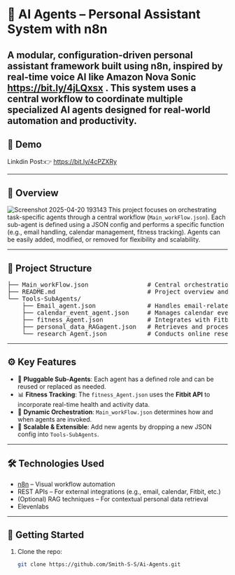 # 🤖 AI Agents – Personal Assistant System with n8n

A modular, configuration-driven personal assistant framework built using **n8n**, inspired by real-time voice AI like **Amazon Nova Sonic** https://bit.ly/4jLQxsx . This system uses a central workflow to coordinate multiple specialized AI agents designed for real-world automation and productivity.
---

## 🔗 Demo
Linkdin Post:👉 https://bit.ly/4cPZXRy

---

## 🧠 Overview
![Screenshot 2025-04-20 193143](https://github.com/user-attachments/assets/1d80aa14-1050-4223-87a6-12113779e940)
This project focuses on orchestrating task-specific agents through a central workflow (`Main_workFlow.json`). Each sub-agent is defined using a JSON config and performs a specific function (e.g., email handling, calendar management, fitness tracking). Agents can be easily added, modified, or removed for flexibility and scalability.

---

## 📂 Project Structure

<pre>
├── Main_workFlow.json                # Central orchestration workflow
├── README.md                         # Project overview and usage guide
└── Tools-SubAgents/
    ├── Email_agent.json              # Handles email-related tasks
    ├── calendar_event_agent.json     # Manages calendar events
    ├── fitness_Agent.json            # Integrates with Fitbit for fitness data
    ├── personal_data_RAGagent.json   # Retrieves and processes personal data (RAG-based)
    └── research_Agent.json           # Conducts online research and summarization
</pre>

---

## ⚙️ Key Features

- 🧩 **Pluggable Sub-Agents**: Each agent has a defined role and can be reused or replaced as needed.
- 📊 **Fitness Tracking**: The `fitness_Agent.json` uses the **Fitbit API** to incorporate real-time health and activity data.
- 🔁 **Dynamic Orchestration**: `Main_workFlow.json` determines how and when agents are invoked.
- 🌱 **Scalable & Extensible**: Add new agents by dropping a new JSON config into `Tools-SubAgents`.

---

## 🛠 Technologies Used

- [n8n](https://n8n.io/) – Visual workflow automation
- REST APIs – For external integrations (e.g., email, calendar, Fitbit, etc.)
- (Optional) RAG techniques – For contextual personal data retrieval
- Elevenlabs

---

## 🚀 Getting Started

1. Clone the repo:
   ```bash
   git clone https://github.com/Smith-S-S/Ai-Agents.git
